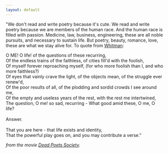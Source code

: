 ```yaml
---
layout: default
---
```


<div>
<p>
"We don't read and write poetry because it's cute. We read and write poetry
because we are members of the human race. And the human race is filled with
passion. Medicine, law, business, engineering, these are all noble pursuits,
and necessary to sustain life. But poetry, beauty, romance, love, these are
what we stay alive for. To quote from <a href="https://en.wikipedia.org/wiki/Walt_Whitman">Whitman</a>:
</p>

<p>
O ME! O life! of the questions of these recurring,<br>
Of the endless trains of the faithless, of cities fill'd with the foolish,<br>
Of myself forever reproaching myself, (for who more foolish than I, and who more faithless?)<br>
Of eyes that vainly crave the light, of the objects mean, of the struggle ever renew'd,<br>
Of the poor results of all, of the plodding and sordid crowds I see around me,<br>
Of the empty and useless years of the rest, with the rest me intertwined,<br>
The question, O me! so sad, recurring - What good amid these, O me, O life?<br>
<br>
Answer.<br>
<br>
That you are here - that life exists and identity,<br>
That the powerful play goes on, and you may contribute a verse."<br>

</p>
<i>from the movie <a href="https://en.wikipedia.org/wiki/Dead_Poets_Society">Dead Poets Society</a>.</i>
</div>
